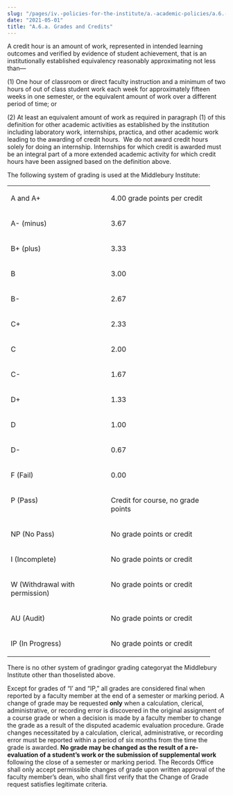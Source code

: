 ```yaml
---
slug: "/pages/iv.-policies-for-the-institute/a.-academic-policies/a.6.-grades-credits-and-academic-policies/a.6.a.-grades-and-credits"
date: "2021-05-01"
title: "A.6.a. Grades and Credits"
---
```


<span>A credit hour is an amount of work, represented in intended learning outcomes and verified by evidence of student achievement, that is an institutionally established equivalency reasonably approximating not less than—</span>

(1) One hour of classroom or direct faculty instruction and a minimum of two hours of out of class student work each week for approximately fifteen weeks in one semester, or the equivalent amount of work over a different period of time; or

<span>(2) At least an equivalent amount of work as required in paragraph (1) of this definition for other academic activities as established by the institution including laboratory work, internships, practica, and other academic work leading to the awarding of credit hours.  We do not award credit hours solely for doing an internship. Internships for which credit is awarded must be an integral part of a more extended academic activity for which credit hours have been assigned based on the definition above.</span>

**<span style="text-decoration:underline"><span></span></span>**<span>The following system of grading is used at the Middlebury Institute:</span> 

<table style="width:539px">

<tbody>

<tr>

<td width="215" valign="top">

<span>A and A+</span>

</td>

<td width="221" valign="top">

<span>4.00 grade points per credit</span>

</td>

</tr>

<tr>

<td width="215" valign="top">

<span>A- (minus)</span>

</td>

<td width="221" valign="top">

<span>3.67</span>

</td>

</tr>

<tr>

<td width="215" valign="top">

<span>B+ (plus)</span>

</td>

<td width="221" valign="top">

<span>3.33</span>

</td>

</tr>

<tr>

<td width="215" valign="top">

<span>B</span>

</td>

<td width="221" valign="top">

<span>3.00</span>

</td>

</tr>

<tr>

<td width="215" valign="top">

<span>B-</span>

</td>

<td width="221" valign="top">

<span>2.67</span>

</td>

</tr>

<tr>

<td width="215" valign="top">

<span>C+</span>

</td>

<td width="221" valign="top">

<span>2.33</span>

</td>

</tr>

<tr>

<td width="215" valign="top">

<span>C</span>

</td>

<td width="221" valign="top">

<span>2.00</span>

</td>

</tr>

<tr>

<td width="215" valign="top">

<span>C-</span>

</td>

<td width="221" valign="top">

<span>1.67</span>

</td>

</tr>

<tr>

<td width="215" valign="top">

<span>D+</span>

</td>

<td width="221" valign="top">

<span>1.33</span>

</td>

</tr>

<tr>

<td width="215" valign="top">

<span>D</span>

</td>

<td width="221" valign="top">

<span>1.00</span>

</td>

</tr>

<tr>

<td width="215" valign="top">

<span>D-</span>

</td>

<td width="221" valign="top">

<span>0.67</span>

</td>

</tr>

<tr>

<td width="215" valign="top">

<span>F (Fail)</span>

</td>

<td width="221" valign="top">

<span>0.00</span>

</td>

</tr>

<tr>

<td width="215" valign="top">

<span>P (Pass)</span>

</td>

<td width="221" valign="top">

<span>Credit for course, no grade points</span>

</td>

</tr>

<tr>

<td width="215" valign="top">

<span>NP (No Pass)</span>

</td>

<td width="221" valign="top">

<span>No grade points or credit</span>

</td>

</tr>

<tr>

<td width="215" valign="top">

<span>I (Incomplete)</span>

</td>

<td width="221" valign="top">

<span>No grade points or credit</span>

</td>

</tr>

<tr>

<td width="215" valign="top">

<span>W (Withdrawal with permission)</span>

</td>

<td width="221" valign="top">

<span>No grade points or credit</span>

</td>

</tr>

<tr>

<td width="215" valign="top">

<span>AU (Audit)</span>

</td>

<td width="221" valign="top">

<span>No grade points or credit</span>

</td>

</tr>

<tr>

<td width="215" valign="top">

<span>IP (In Progress)</span>

</td>

<td width="221" valign="top">

<span>No grade points or credit</span>

</td>

</tr>

</tbody>

</table>

There is no other system of gradingor grading categoryat the Middlebury Institute other than thoselisted above. 

Except for grades of “I’ and “IP,” all grades are considered final when reported by a faculty member at the end of a semester or marking period. A change of grade may be requested **only** when a calculation, clerical, administrative, or recording error is discovered in the original assignment of a course grade or when a decision is made by a faculty member to change the grade as a result of the disputed academic evaluation procedure. Grade changes necessitated by a calculation, clerical, administrative, or recording error must be reported within a period of six months from the time the grade is awarded. **No grade may be changed as the result of a re-evaluation of a student’s work or the submission of supplemental work** following the close of a semester or marking period. The Records Office shall only accept permissible changes of grade upon written approval of the faculty member’s dean, who shall first verify that the Change of Grade request satisfies legitimate criteria.
